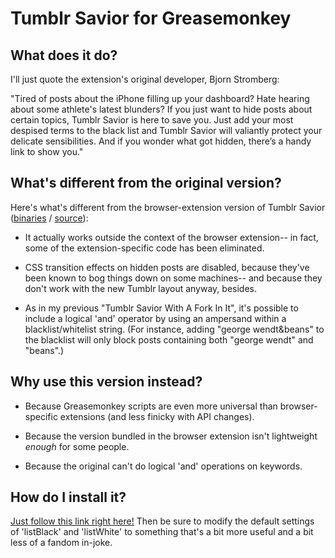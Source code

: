 # Tumblr Savior for Greasemonkey

## What does it do?

I'll just quote the extension's original developer, Bjorn Stromberg:

"Tired of posts about the iPhone filling up your dashboard? Hate hearing about some athlete's latest blunders? If you just want to hide posts about certain topics, Tumblr Savior is here to save you. Just add your most despised terms to the black list and Tumblr Savior will valiantly protect your delicate sensibilities. And if you wonder what got hidden, there’s a handy link to show you."

## What's different from the original version?

Here's what's different from the browser-extension version of Tumblr Savior ([binaries](http://bjornstar.com/tumblr-savior) / [source](https://github.com/bjornstar/Tumblr-Savior)):

* It actually works outside the context of the browser extension-- in fact, some of the extension-specific code has been eliminated.

* CSS transition effects on hidden posts are disabled, because they've been known to bog things down on some machines-- and because they don't work with the new Tumblr layout anyway, besides.

* As in my previous "Tumblr Savior With A Fork In It", it's possible to include a logical 'and' operator by using an ampersand within a blacklist/whitelist string. (For instance, adding "george wendt&beans" to the blacklist will only block posts containing both "george wendt" and "beans".)

## Why use this version instead?

* Because Greasemonkey scripts are even more universal than browser-specific extensions (and less finicky with API changes).

* Because the version bundled in the browser extension isn't lightweight *enough* for some people.

* Because the original can't do logical 'and' operations on keywords.

## How do I install it?

[Just follow this link right here!](https://raw.github.com/codeman38/tumblr-savior-gm/master/tumblr-savior.user.js) Then be sure to modify the default settings of 'listBlack' and 'listWhite' to something that's a bit more useful and a bit less of a fandom in-joke.